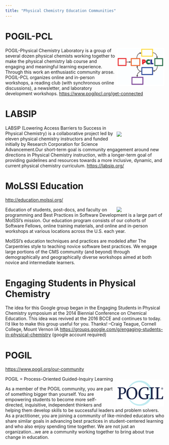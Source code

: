 ```yaml
---
title: "Physical Chemistry Education Communities"
---
```



# POGIL-PCL

<img src="pogil-pcl.png" width="30%" align="right" style="padding-left: 0px;"/>

POGIL-Physical Chemistry Laboratory is a group of several dozen physical chemists working together to make the physical chemistry lab course and engaging and meaningful learning experience. Through this work an enthusiastic community arose. POGIL-PCL organizes online and in-person workshops, a reading club (with synchronous online discussions), a newsletter, and laboratory development workshops. <https://www.pogilpcl.org/get-connected>


# LABSIP

<img src="https://chlresearchgroup.sites.haverford.edu/labsip.org/wp-content/uploads/2023/03/Screen-Shot-2023-01-05-at-10.29.46-1.png" width="30%" align="right" style="margin:20px 0px;"/>

LABSIP (Lowering Access Barriers to Success in Physical Chemistry) is a collaborative
project led by eleven physical chemistry instructors and funded initially by Research Corporation for Science Advancement.Our short-term goal is community engagement around new directions in Physical Chemistry instruction, with a longer-term goal of providing guidelines and resources towards a more inclusive, dynamic, and current physical chemistry curriculum.
<https://labsip.org/>


# MoLSSI Education

<http://education.molssi.org/>

<img src="http://education.molssi.org/images/molssi_main_horizontal.png" width="30%" align="right" style="padding: 0px 0px 0px 10px;"/>

Education of students, post-docs, and faculty on programming and Best Practices in Software Development is a large part of MolSSI&rsquo;s mission. Our education program consists of our cohorts of Software Fellows, online training materials, and online and in-person workshops at various locations across the U.S. each year.

MolSSI’s education techniques and practices are modeled after The Carpentries style to teaching novice software best practices. We engage large portions of the CMS community (and beyond) through demographically and geographically diverse workshops aimed at both novice and intermediate learners.


# Engaging Students in Physical Chemistry

The idea for this Google group began in the Engaging Students in Physical Chemistry symposium at the 2014 Biennial Conference on Chemical Education.  This idea was revived at the 2016 BCCE and continues to today.  I&rsquo;d like to make this group useful for you.  Thanks!  &#x2013;Craig Teague, Cornell College, Mount Vernon IA
<https://groups.google.com/g/engaging-students-in-physical-chemistry> (google account required)


# POGIL

<https://www.pogil.org/our-community>

<img src="pogil-logo.png" width="30%" align="right" style="padding: 10px 0px 0px 10px;"/>

POGIL = Process-Oriented Guided-Inquiry Learning

As a member of the POGIL community, you are part of something bigger than yourself.  You are empowering students to become more self-directed, inquisitive, independent thinkers  and helping them develop skills to be successful leaders and problem solvers. As a practitioner, you are joining a community of like-minded educators who share similar goals in advancing best practices in student-centered learning and who also enjoy spending time together. We are not just an organization&#x2026;we are a community working together to bring about true change in education.

